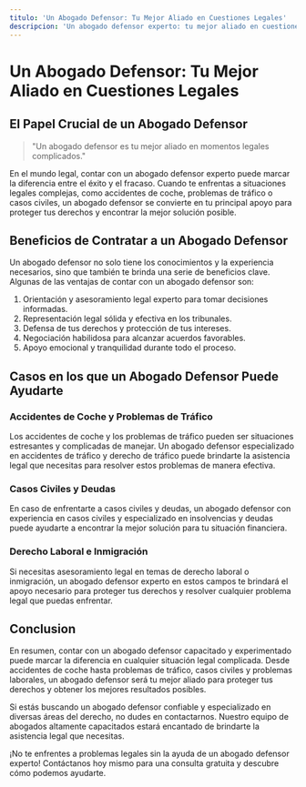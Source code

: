 ```yaml
---
titulo: 'Un Abogado Defensor: Tu Mejor Aliado en Cuestiones Legales'
descripcion: 'Un abogado defensor experto: tu mejor aliado en cuestiones legales.'
---
```

# Un Abogado Defensor: Tu Mejor Aliado en Cuestiones Legales

## El Papel Crucial de un Abogado Defensor

> "Un abogado defensor es tu mejor aliado en momentos legales complicados."

En el mundo legal, contar con un abogado defensor experto puede marcar la diferencia entre el éxito y el fracaso. Cuando te enfrentas a situaciones legales complejas, como accidentes de coche, problemas de tráfico o casos civiles, un abogado defensor se convierte en tu principal apoyo para proteger tus derechos y encontrar la mejor solución posible.

## Beneficios de Contratar a un Abogado Defensor

Un abogado defensor no solo tiene los conocimientos y la experiencia necesarios, sino que también te brinda una serie de beneficios clave. Algunas de las ventajas de contar con un abogado defensor son:

1. Orientación y asesoramiento legal experto para tomar decisiones informadas.
2. Representación legal sólida y efectiva en los tribunales.
3. Defensa de tus derechos y protección de tus intereses.
4. Negociación habilidosa para alcanzar acuerdos favorables.
5. Apoyo emocional y tranquilidad durante todo el proceso.

## Casos en los que un Abogado Defensor Puede Ayudarte

### Accidentes de Coche y Problemas de Tráfico

Los accidentes de coche y los problemas de tráfico pueden ser situaciones estresantes y complicadas de manejar. Un abogado defensor especializado en accidentes de tráfico y derecho de tráfico puede brindarte la asistencia legal que necesitas para resolver estos problemas de manera efectiva.

### Casos Civiles y Deudas

En caso de enfrentarte a casos civiles y deudas, un abogado defensor con experiencia en casos civiles y especializado en insolvencias y deudas puede ayudarte a encontrar la mejor solución para tu situación financiera.

### Derecho Laboral e Inmigración

Si necesitas asesoramiento legal en temas de derecho laboral o inmigración, un abogado defensor experto en estos campos te brindará el apoyo necesario para proteger tus derechos y resolver cualquier problema legal que puedas enfrentar.

## Conclusion

En resumen, contar con un abogado defensor capacitado y experimentado puede marcar la diferencia en cualquier situación legal complicada. Desde accidentes de coche hasta problemas de tráfico, casos civiles y problemas laborales, un abogado defensor será tu mejor aliado para proteger tus derechos y obtener los mejores resultados posibles.

Si estás buscando un abogado defensor confiable y especializado en diversas áreas del derecho, no dudes en contactarnos. Nuestro equipo de abogados altamente capacitados estará encantado de brindarte la asistencia legal que necesitas.

¡No te enfrentes a problemas legales sin la ayuda de un abogado defensor experto! Contáctanos hoy mismo para una consulta gratuita y descubre cómo podemos ayudarte.
